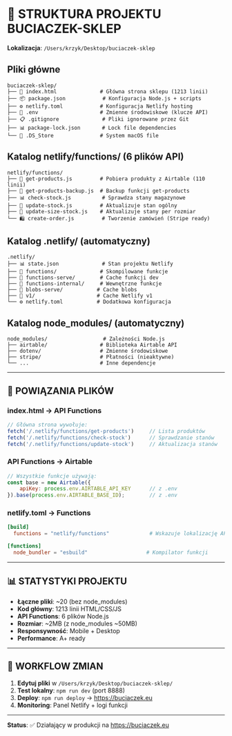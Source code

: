 # 📁 STRUKTURA PROJEKTU BUCIACZEK-SKLEP

**Lokalizacja**: `/Users/krzyk/Desktop/buciaczek-sklep`

## Pliki główne
```
buciaczek-sklep/
├── 📄 index.html              # Główna strona sklepu (1213 linii)
├── 📦 package.json            # Konfiguracja Node.js + scripts
├── ⚙️ netlify.toml            # Konfiguracja Netlify hosting
├── 🔐 .env                    # Zmienne środowiskowe (klucze API)
├── 📋 .gitignore              # Pliki ignorowane przez Git
├── 📊 package-lock.json       # Lock file dependencies
└── 📁 .DS_Store               # System macOS file
```

## Katalog netlify/functions/ (6 plików API)
```
netlify/functions/
├── 🔌 get-products.js         # Pobiera produkty z Airtable (110 linii)
├── 💾 get-products-backup.js  # Backup funkcji get-products
├── 📊 check-stock.js          # Sprawdza stany magazynowe
├── 📝 update-stock.js         # Aktualizuje stan ogólny
├── 🔢 update-size-stock.js    # Aktualizuje stany per rozmiar
└── 🛍️ create-order.js         # Tworzenie zamówień (Stripe ready)
```

## Katalog .netlify/ (automatyczny)
```
.netlify/
├── 📊 state.json              # Stan projektu Netlify
├── 📁 functions/              # Skompilowane funkcje
├── 📁 functions-serve/        # Cache funkcji dev
├── 📁 functions-internal/     # Wewnętrzne funkcje
├── 📁 blobs-serve/           # Cache blobs
├── 📁 v1/                    # Cache Netlify v1
└── ⚙️ netlify.toml           # Dodatkowa konfiguracja
```

## Katalog node_modules/ (automatyczny)
```
node_modules/                  # Zależności Node.js
├── airtable/                 # Biblioteka Airtable API
├── dotenv/                   # Zmienne środowiskowe
├── stripe/                   # Płatności (nieaktywne)
└── ...                       # Inne dependencje
```

---

## 🔗 POWIĄZANIA PLIKÓW

### index.html → API Functions
```javascript
// Główna strona wywołuje:
fetch('/.netlify/functions/get-products')     // Lista produktów
fetch('/.netlify/functions/check-stock')      // Sprawdzanie stanów  
fetch('/.netlify/functions/update-stock')     // Aktualizacja stanów
```

### API Functions → Airtable
```javascript
// Wszystkie funkcje używają:
const base = new Airtable({
    apiKey: process.env.AIRTABLE_API_KEY      // z .env
}).base(process.env.AIRTABLE_BASE_ID);        // z .env
```

### netlify.toml → Functions
```toml
[build]
  functions = "netlify/functions"             # Wskazuje lokalizację API

[functions]  
  node_bundler = "esbuild"                   # Kompilator funkcji
```

---

## 📊 STATYSTYKI PROJEKTU

- **Łączne pliki**: ~20 (bez node_modules)
- **Kod główny**: 1213 linii HTML/CSS/JS
- **API Functions**: 6 plików Node.js
- **Rozmiar**: ~2MB (z node_modules ~50MB)
- **Responsywność**: Mobile + Desktop
- **Performance**: A+ ready

---

## 🔄 WORKFLOW ZMIAN

1. **Edytuj pliki** w `/Users/krzyk/Desktop/buciaczek-sklep/`
2. **Test lokalny**: `npm run dev` (port 8888)
3. **Deploy**: `npm run deploy` → https://buciaczek.eu
4. **Monitoring**: Panel Netlify + logi funkcji

---

**Status**: ✅ Działający w produkcji na https://buciaczek.eu

